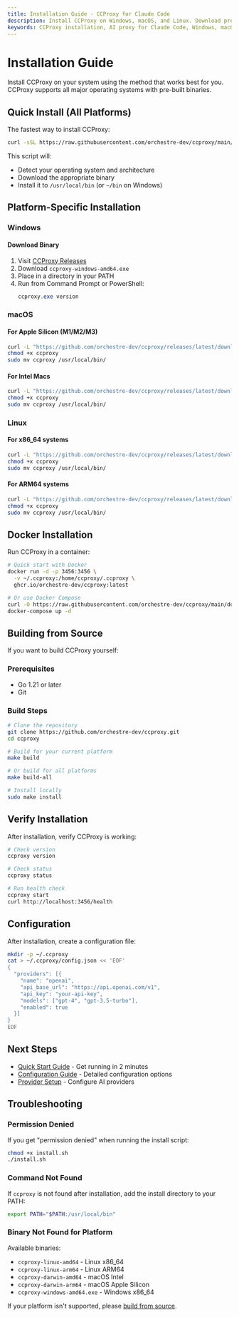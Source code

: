 ```yaml
---
title: Installation Guide - CCProxy for Claude Code
description: Install CCProxy on Windows, macOS, and Linux. Download pre-built binaries or build from source.
keywords: CCProxy installation, AI proxy for Claude Code, Windows, macOS, Linux, binary download, Docker
---
```


# Installation Guide

Install CCProxy on your system using the method that works best for you. CCProxy supports all major operating systems with pre-built binaries.

## Quick Install (All Platforms)

The fastest way to install CCProxy:

```bash
curl -sSL https://raw.githubusercontent.com/orchestre-dev/ccproxy/main/install.sh | bash
```

This script will:
- Detect your operating system and architecture
- Download the appropriate binary
- Install it to `/usr/local/bin` (or `~/bin` on Windows)

## Platform-Specific Installation

### Windows

#### Download Binary
1. Visit [CCProxy Releases](https://github.com/orchestre-dev/ccproxy/releases/latest)
2. Download `ccproxy-windows-amd64.exe`
3. Place in a directory in your PATH
4. Run from Command Prompt or PowerShell:
   ```powershell
   ccproxy.exe version
   ```

### macOS

#### For Apple Silicon (M1/M2/M3)
```bash
curl -L "https://github.com/orchestre-dev/ccproxy/releases/latest/download/ccproxy-darwin-arm64" -o ccproxy
chmod +x ccproxy
sudo mv ccproxy /usr/local/bin/
```

#### For Intel Macs
```bash
curl -L "https://github.com/orchestre-dev/ccproxy/releases/latest/download/ccproxy-darwin-amd64" -o ccproxy
chmod +x ccproxy
sudo mv ccproxy /usr/local/bin/
```

### Linux

#### For x86_64 systems
```bash
curl -L "https://github.com/orchestre-dev/ccproxy/releases/latest/download/ccproxy-linux-amd64" -o ccproxy
chmod +x ccproxy
sudo mv ccproxy /usr/local/bin/
```

#### For ARM64 systems
```bash
curl -L "https://github.com/orchestre-dev/ccproxy/releases/latest/download/ccproxy-linux-arm64" -o ccproxy
chmod +x ccproxy
sudo mv ccproxy /usr/local/bin/
```

## Docker Installation

Run CCProxy in a container:

```bash
# Quick start with Docker
docker run -d -p 3456:3456 \
  -v ~/.ccproxy:/home/ccproxy/.ccproxy \
  ghcr.io/orchestre-dev/ccproxy:latest

# Or use Docker Compose
curl -O https://raw.githubusercontent.com/orchestre-dev/ccproxy/main/docker-compose.yml
docker-compose up -d
```

## Building from Source

If you want to build CCProxy yourself:

### Prerequisites
- Go 1.21 or later
- Git

### Build Steps
```bash
# Clone the repository
git clone https://github.com/orchestre-dev/ccproxy.git
cd ccproxy

# Build for your current platform
make build

# Or build for all platforms
make build-all

# Install locally
sudo make install
```

## Verify Installation

After installation, verify CCProxy is working:

```bash
# Check version
ccproxy version

# Check status
ccproxy status

# Run health check
ccproxy start
curl http://localhost:3456/health
```

## Configuration

After installation, create a configuration file:

```bash
mkdir -p ~/.ccproxy
cat > ~/.ccproxy/config.json << 'EOF'
{
  "providers": [{
    "name": "openai",
    "api_base_url": "https://api.openai.com/v1",
    "api_key": "your-api-key",
    "models": ["gpt-4", "gpt-3.5-turbo"],
    "enabled": true
  }]
}
EOF
```

## Next Steps

- [Quick Start Guide](/guide/quick-start) - Get running in 2 minutes
- [Configuration Guide](/guide/configuration) - Detailed configuration options
- [Provider Setup](/providers/) - Configure AI providers

## Troubleshooting

### Permission Denied
If you get "permission denied" when running the install script:
```bash
chmod +x install.sh
./install.sh
```

### Command Not Found
If `ccproxy` is not found after installation, add the install directory to your PATH:
```bash
export PATH="$PATH:/usr/local/bin"
```

### Binary Not Found for Platform
Available binaries:
- `ccproxy-linux-amd64` - Linux x86_64
- `ccproxy-linux-arm64` - Linux ARM64
- `ccproxy-darwin-amd64` - macOS Intel
- `ccproxy-darwin-arm64` - macOS Apple Silicon
- `ccproxy-windows-amd64.exe` - Windows x86_64

If your platform isn't supported, please [build from source](#building-from-source).
